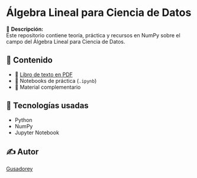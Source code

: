 # Álgebra Lineal para Ciencia de Datos

📘 **Descripción:**  
Este repositorio contiene teoría, práctica y recursos en NumPy sobre el campo del Álgebra Lineal para Ciencia de Datos.

## 📂 Contenido

- 📄 [Libro de texto en PDF](./Elementary-Linear-Algebra-Applications-Version-Howard-Anton-Chris-Rorres-Edisi-1-2013.pdf)
- 📓 Notebooks de práctica (`.ipynb`)
- 📎 Material complementario

## 🧠 Tecnologías usadas

- Python
- NumPy
- Jupyter Notebook

## ✍️ Autor

[Gusadorey](https://github.com/Gusadorey)
